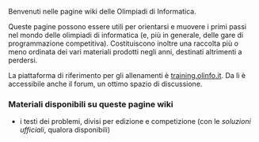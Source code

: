Benvenuti nelle pagine wiki delle Olimpiadi di Informatica.

Queste pagine possono essere utili per orientarsi e muovere i primi passi nel mondo delle olimpiadi di informatica (e, più in generale, delle gare di programmazione competitiva). Costituiscono inoltre una raccolta più o meno ordinata dei vari materiali prodotti negli anni, destinati altrimenti a perdersi.

La piattaforma di riferimento per gli allenamenti è [training.olinfo.it](https://training.olinfo.it). Da lì è accessibile anche il forum, un ottimo spazio di discussione.

### Materiali disponibili su queste pagine wiki

- i testi dei problemi, divisi per edizione e competizione (con le *soluzioni ufficiali*, qualora disponibili)